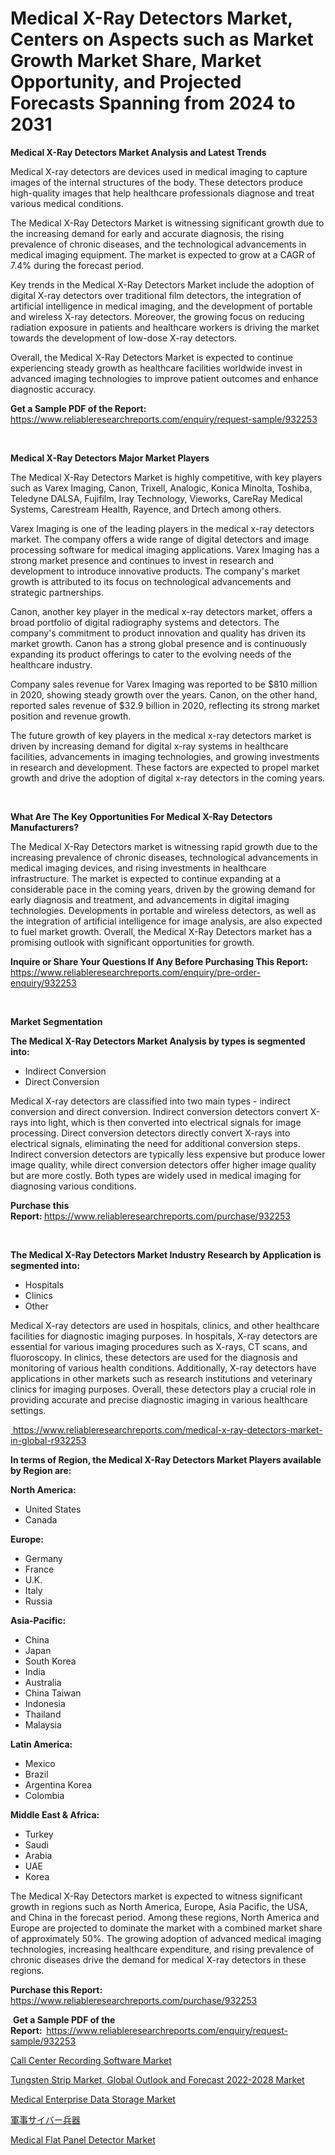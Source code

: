 <p><h1>Medical X-Ray Detectors Market, Centers on Aspects such as Market Growth Market Share, Market Opportunity, and Projected Forecasts Spanning from 2024 to 2031</h1></p><p><strong>Medical X-Ray Detectors Market Analysis and Latest Trends</strong></p>
<p><p>Medical X-ray detectors are devices used in medical imaging to capture images of the internal structures of the body. These detectors produce high-quality images that help healthcare professionals diagnose and treat various medical conditions.</p><p>The Medical X-Ray Detectors Market is witnessing significant growth due to the increasing demand for early and accurate diagnosis, the rising prevalence of chronic diseases, and the technological advancements in medical imaging equipment. The market is expected to grow at a CAGR of 7.4% during the forecast period.</p><p>Key trends in the Medical X-Ray Detectors Market include the adoption of digital X-ray detectors over traditional film detectors, the integration of artificial intelligence in medical imaging, and the development of portable and wireless X-ray detectors. Moreover, the growing focus on reducing radiation exposure in patients and healthcare workers is driving the market towards the development of low-dose X-ray detectors.</p><p>Overall, the Medical X-Ray Detectors Market is expected to continue experiencing steady growth as healthcare facilities worldwide invest in advanced imaging technologies to improve patient outcomes and enhance diagnostic accuracy.</p></p>
<p><strong>Get a Sample PDF of the Report:&nbsp;</strong> <a href="https://www.reliableresearchreports.com/enquiry/request-sample/932253">https://www.reliableresearchreports.com/enquiry/request-sample/932253</a></p>
<p>&nbsp;</p>
<p><strong>Medical X-Ray Detectors Major Market Players</strong></p>
<p><p>The Medical X-Ray Detectors Market is highly competitive, with key players such as Varex Imaging, Canon, Trixell, Analogic, Konica Minolta, Toshiba, Teledyne DALSA, Fujifilm, Iray Technology, Vieworks, CareRay Medical Systems, Carestream Health, Rayence, and Drtech among others.</p><p>Varex Imaging is one of the leading players in the medical x-ray detectors market. The company offers a wide range of digital detectors and image processing software for medical imaging applications. Varex Imaging has a strong market presence and continues to invest in research and development to introduce innovative products. The company's market growth is attributed to its focus on technological advancements and strategic partnerships.</p><p>Canon, another key player in the medical x-ray detectors market, offers a broad portfolio of digital radiography systems and detectors. The company's commitment to product innovation and quality has driven its market growth. Canon has a strong global presence and is continuously expanding its product offerings to cater to the evolving needs of the healthcare industry.</p><p>Company sales revenue for Varex Imaging was reported to be $810 million in 2020, showing steady growth over the years. Canon, on the other hand, reported sales revenue of $32.9 billion in 2020, reflecting its strong market position and revenue growth.</p><p>The future growth of key players in the medical x-ray detectors market is driven by increasing demand for digital x-ray systems in healthcare facilities, advancements in imaging technologies, and growing investments in research and development. These factors are expected to propel market growth and drive the adoption of digital x-ray detectors in the coming years.</p></p>
<p>&nbsp;</p>
<p><strong>What Are The Key Opportunities For Medical X-Ray Detectors Manufacturers?</strong></p>
<p><p>The Medical X-Ray Detectors market is witnessing rapid growth due to the increasing prevalence of chronic diseases, technological advancements in medical imaging devices, and rising investments in healthcare infrastructure. The market is expected to continue expanding at a considerable pace in the coming years, driven by the growing demand for early diagnosis and treatment, and advancements in digital imaging technologies. Developments in portable and wireless detectors, as well as the integration of artificial intelligence for image analysis, are also expected to fuel market growth. Overall, the Medical X-Ray Detectors market has a promising outlook with significant opportunities for growth.</p></p>
<p><strong>Inquire or Share Your Questions If Any Before Purchasing This Report:</strong> <a href="https://www.reliableresearchreports.com/enquiry/pre-order-enquiry/932253">https://www.reliableresearchreports.com/enquiry/pre-order-enquiry/932253</a></p>
<p>&nbsp;</p>
<p><strong>Market Segmentation</strong></p>
<p><strong>The Medical X-Ray Detectors Market Analysis by types is segmented into:</strong></p>
<p><ul><li>Indirect Conversion</li><li>Direct Conversion</li></ul></p>
<p><p>Medical X-ray detectors are classified into two main types - indirect conversion and direct conversion. Indirect conversion detectors convert X-rays into light, which is then converted into electrical signals for image processing. Direct conversion detectors directly convert X-rays into electrical signals, eliminating the need for additional conversion steps. Indirect conversion detectors are typically less expensive but produce lower image quality, while direct conversion detectors offer higher image quality but are more costly. Both types are widely used in medical imaging for diagnosing various conditions.</p></p>
<p><strong>Purchase this Report:&nbsp;</strong><a href="https://www.reliableresearchreports.com/purchase/932253">https://www.reliableresearchreports.com/purchase/932253</a></p>
<p>&nbsp;</p>
<p><strong>The Medical X-Ray Detectors Market Industry Research by Application is segmented into:</strong></p>
<p><ul><li>Hospitals</li><li>Clinics</li><li>Other</li></ul></p>
<p><p>Medical X-ray detectors are used in hospitals, clinics, and other healthcare facilities for diagnostic imaging purposes. In hospitals, X-ray detectors are essential for various imaging procedures such as X-rays, CT scans, and fluoroscopy. In clinics, these detectors are used for the diagnosis and monitoring of various health conditions. Additionally, X-ray detectors have applications in other markets such as research institutions and veterinary clinics for imaging purposes. Overall, these detectors play a crucial role in providing accurate and precise diagnostic imaging in various healthcare settings.</p></p>
<p><a href="https://www.reliableresearchreports.com/medical-x-ray-detectors-market-in-global-r932253">&nbsp;https://www.reliableresearchreports.com/medical-x-ray-detectors-market-in-global-r932253</a></p>
<p><strong>In terms of Region, the Medical X-Ray Detectors Market Players available by Region are:</strong></p>
<p>
    <p> <strong> North America: </strong>
        <ul>
            <li>United States</li>
            <li>Canada</li>
        </ul>
        </p> 
    <p> <strong> Europe: </strong>
        <ul>
            <li>Germany</li>
            <li>France</li>
            <li>U.K.</li>
            <li>Italy</li>
            <li>Russia</li>
        </ul>
        </p> 
    <p> <strong> Asia-Pacific: </strong>
        <ul>
            <li>China</li>
            <li>Japan</li>
            <li>South Korea</li>
            <li>India</li>
            <li>Australia</li>
            <li>China Taiwan</li>
            <li>Indonesia</li>
            <li>Thailand</li>
            <li>Malaysia</li>
        </ul>
        </p> 
    <p> <strong> Latin America: </strong>
        <ul>
            <li>Mexico</li>
            <li>Brazil</li>
            <li>Argentina Korea</li>
            <li>Colombia</li>
        </ul>
        </p> 
    <p> <strong> Middle East & Africa: </strong>
        <ul>
            <li>Turkey</li>
            <li>Saudi</li>
            <li>Arabia</li>
            <li>UAE</li>
            <li>Korea</li>
        </ul>
    </p>
    </p>
<p><p>The Medical X-Ray Detectors market is expected to witness significant growth in regions such as North America, Europe, Asia Pacific, the USA, and China in the forecast period. Among these regions, North America and Europe are projected to dominate the market with a combined market share of approximately 50%. The growing adoption of advanced medical imaging technologies, increasing healthcare expenditure, and rising prevalence of chronic diseases drive the demand for medical X-ray detectors in these regions.</p></p>
<p><strong>Purchase this Report: </strong><a href="https://www.reliableresearchreports.com/purchase/932253">https://www.reliableresearchreports.com/purchase/932253</a></p>
<p>&nbsp;<strong>Get a Sample PDF of the Report:&nbsp;&nbsp;</strong><a href="https://www.reliableresearchreports.com/enquiry/request-sample/932253">https://www.reliableresearchreports.com/enquiry/request-sample/932253</a></p>
<p><strong></strong></p>
<p><p><a href="https://medium.com/@ornellwebster/global-call-center-recording-software-market-focus-on-product-type-cloud-based-on-premises-end-88b9f32d3d3e">Call Center Recording Software Market</a></p><p><a href="https://issuu.com/reportprime-2/docs/tungsten-strip-market-global-outloo_bfcdc30cf91f49">Tungsten Strip Market, Global Outlook and Forecast 2022-2028 Market</a></p><p><a href="https://github.com/AKSHATREPORTPRIME/Market-Research-Report-List-6/blob/main/medical-enterprise-data-storage-market.md">Medical Enterprise Data Storage Market</a></p><p><a href="https://medium.com/@maudabbott7/%E8%BB%8D%E4%BA%8B%E3%82%B5%E3%82%A4%E3%83%90%E3%83%BC%E5%85%B5%E5%99%A8%E5%B8%82%E5%A0%B4%E5%B1%95%E6%9C%9B-%E5%AE%8C%E5%85%A8%E3%81%AA%E7%94%A3%E6%A5%AD%E5%88%86%E6%9E%90-2024%E5%B9%B4%E3%81%8B%E3%82%892031%E5%B9%B4-c77a799ffb61">軍事サイバー兵器</a></p><p><a href="https://github.com/indrystar/Market-Research-Report-List-4/blob/main/medical-flat-panel-detector-market.md">Medical Flat Panel Detector Market</a></p></p>